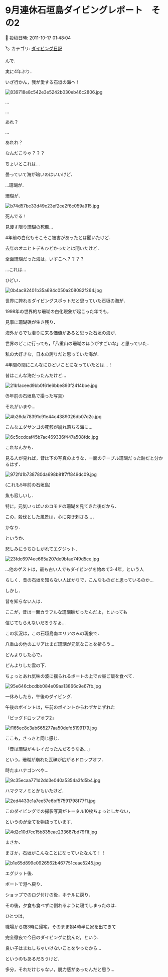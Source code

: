 # 9月連休石垣島ダイビングレポート　その2

📅 投稿日時: 2011-10-17 01:48:04

🏷️ カテゴリ: [ダイビング日記](ce3a7a8d424d112fce83ee85c81a0e344.md)

んで．





実に4年ぶり．


いざ行かん，我が愛する石垣の海へ！




![839718e8c542e3e5242b030eb46c2806.jpg](images/839718e8c542e3e5242b030eb46c2806.jpg)




…


…


あれ？


…


あれれ？


なんだこりゃ？？？





ちょいとこれは…





曇っていて海が暗いのはいいけど．





…珊瑚が．


珊瑚が．




![b74d57bc33d49c23ef2ce2f6c059a915.jpg](images/b74d57bc33d49c23ef2ce2f6c059a915.jpg)




死んでる！


見渡す限り珊瑚の死骸…





4年前の白化もそこそこ被害があったとは聞いたけど．


去年のオニヒトデもひどかったとは聞いたけど．





全面珊瑚だった海は，いずこへ？？？？





…これは…


ひどい．




![0b4ac92401b35a694c050a208082f264.jpg](images/0b4ac92401b35a694c050a208082f264.jpg)







世界に誇れるダイビングスポットだと思っていた石垣の海が．


1998年の世界的な珊瑚の白化現象が起こった年でも，


見事に珊瑚礁が生き残り．


海外からでも潜りに来る価値があると思った石垣の海が．


世界のどこに行っても，「八重山の珊瑚のほうがすごいな」と思っていた．


私の大好きな，日本の誇りだと思っていた海が．





4年間の間にこんなにひどいことになっていたとは…！





昔はこんな海だったんだけど…




![21b1aceed9bb0f61e6bbe893f2414bbe.jpg](images/21b1aceed9bb0f61e6bbe893f2414bbe.jpg)




(5年前の石垣島で撮った写真）


それがいまや…




![4b26da78391c91e44c4389026db07d2c.jpg](images/4b26da78391c91e44c4389026db07d2c.jpg)




こんなエダサンゴの死骸が崩れ落ちる海に…







![6c5ccdcaf45b7ac469336f447a508fdc.jpg](images/6c5ccdcaf45b7ac469336f447a508fdc.jpg)




これなんかも．


見る人が見れば，昔は下の写真のような，一面のテーブル珊瑚だった跡だと分かるはず．




![972fd1b738780da698b81f7ff849dc09.jpg](images/972fd1b738780da698b81f7ff849dc09.jpg)




(これも5年前の石垣島)





魚も寂しいし．


特に，元気いっぱいのコモドの珊瑚を見てきた後だから．


この，殺伐とした風景は，心に突き刺さる…．





かなり．


というか．


悲しみにうちひしがれてエグジット．




![23fdc6974ee665a207de9bfae749d5ce.jpg](images/23fdc6974ee665a207de9bfae749d5ce.jpg)







…他のゲストは，最も古い人でもダイビングを始めて3-4年，という人


らしく．昔の石垣を知らない人ばかりで，こんなものだと思っているのか…





しかし．


昔を知らない人は．


ここが，昔は一面カラフルな珊瑚礁だったんだよ，といっても


信じてもらえないだろうなぁ…


この状況は，この石垣島南エリアのみの現象で．


八重山の他のエリアはまだ珊瑚が元気なことを祈ろう…





どんよりした心で，


どんよりした雲の下．


ちょっとあれ気味の波に揺られるボートの上でお昼ご飯を食べて．




![95e646cbcdbb084e09aa13866c9e67fb.jpg](images/95e646cbcdbb084e09aa13866c9e67fb.jpg)




一休みしたら，午後のダイビング．





午後のポイントは，午前のポイントからわずかにずれた


「ビッグドロップオフ2」




![f165ec8c3ab665277aa50defd5199179.jpg](images/f165ec8c3ab665277aa50defd5199179.jpg)




ここも，さっきと同じ感じ．


「昔は珊瑚がキレイだったんだろうなあ…」


という，珊瑚が崩れた瓦礫が広がるドロップオフ．





時たまハナゴンベや…




![9c35ecaa771d2dd3e040a5354a3fd5b4.jpg](images/9c35ecaa771d2dd3e040a5354a3fd5b4.jpg)




ハマクマノミとかもいたけど．




![2ed4433c1a7ee57e6bf57591798f77f1.jpg](images/2ed4433c1a7ee57e6bf57591798f77f1.jpg)




このダイビングでの撮影写真がトータル10枚ちょっとしかない，


というのが全てを物語っています．




![4d2c10d7cc15b835eae233687bd79f1f.jpg](images/4d2c10d7cc15b835eae233687bd79f1f.jpg)




まさか．


まさか，石垣がこんなことになっていたなんて！！







![b1e65d899e0926562b467751ceae5245.jpg](images/b1e65d899e0926562b467751ceae5245.jpg)




エグジット後．


ボートで港へ戻り．


ショップでのログ付けの後，ホテルに戻り．





その後，夕食も食べずに倒れるように寝てしまったのは．





ひとつは，


職場から夜3時に帰宅，そのまま朝4時半に家を出てきて


完全徹夜で今日のダイビングに挑んだ，という．


良い子はまねしちゃいけないことをやったから…


というのもあるだろうけど．


多分，それだけじゃない，脱力感があったんだと思う…
